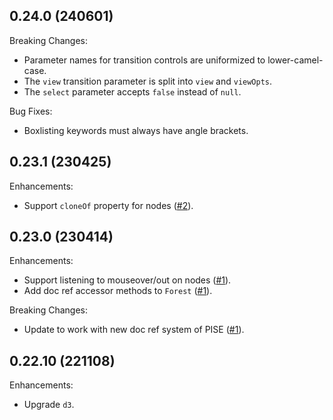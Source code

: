 ## 0.24.0 (240601)

Breaking Changes:

* Parameter names for transition controls are uniformized to
  lower-camel-case.
* The `view` transition parameter is split into `view` and `viewOpts`.
* The `select` parameter accepts `false` instead of `null`.

Bug Fixes:

* Boxlisting keywords must always have angle brackets.


## 0.23.1 (230425)

Enhancements:

* Support `cloneOf` property for nodes
  ([#2](https://github.com/proofscape/pfsc-moose/pull/2)).

## 0.23.0 (230414)

Enhancements:

* Support listening to mouseover/out on nodes
  ([#1](https://github.com/proofscape/pfsc-moose/pull/1)).
* Add doc ref accessor methods to `Forest`
  ([#1](https://github.com/proofscape/pfsc-moose/pull/1)).

Breaking Changes:

* Update to work with new doc ref system of PISE
  ([#1](https://github.com/proofscape/pfsc-moose/pull/1)).

## 0.22.10 (221108)

Enhancements:

* Upgrade `d3`.
